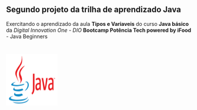 ## Segundo projeto da trilha de aprendizado Java
 
 Exercitando o aprendizado da  aula **Tipos e Variaveis** do curso **Java básico** da *Digital Innovation One - DIO* **Bootcamp Potência Tech powered by iFood** - 
 Java Beginners
#
#



[![Imagem logo java](../Imagens/logo_java.png)](https://www.java.com/pt-BR)